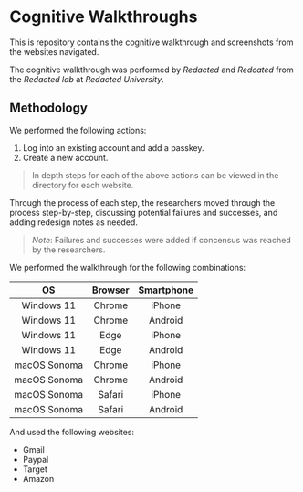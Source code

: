 # Cognitive Walkthroughs

This is repository contains the cognitive walkthrough and screenshots from the websites navigated.

The cognitive walkthrough was performed by *Redacted* and *Redcated* from the *Redacted lab* at *Redacted University*.

## Methodology

We performed the following actions:

1. Log into an existing account and add a passkey.
2. Create a new account.

> In depth steps for each of the above actions can be viewed in the directory for each website. 

Through the process of each step, the researchers moved through the process step-by-step, discussing potential failures and successes, and adding redesign notes as needed.

> *Note*: Failures and successes were added if concensus was reached by the researchers.

We performed the walkthrough for the following combinations:

| OS  | Browser | Smartphone |
| :---: | :-------: | :----------: |
| Windows 11 | Chrome | iPhone |
| Windows 11 | Chrome | Android |
| Windows 11 | Edge | iPhone |
| Windows 11 | Edge | Android |
| macOS Sonoma  | Chrome | iPhone |
| macOS Sonoma  | Chrome | Android |
| macOS Sonoma  | Safari | iPhone |
| macOS Sonoma  | Safari | Android |

And used the following websites:

- Gmail
- Paypal
- Target
- Amazon
